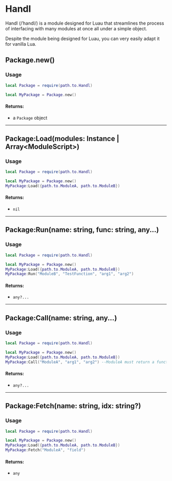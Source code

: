 # Handl
Handl (/ˈhandl/) is a module designed for Luau that streamlines the process of interfacing with many modules at once all under a simple object.

Despite the module being designed for Luau, you can very easily adapt it for vanilla Lua.

## Package.new()
### Usage
```lua
local Package = require(path.to.Handl)

local MyPackage = Package.new()
```
#### Returns:
  - a `Package` object
** **
## Package:Load(modules: Instance | Array\<ModuleScript\>)
### Usage
```lua
local Package = require(path.to.Handl)

local MyPackage = Package.new()
MyPackage:Load({path.to.ModuleA, path.to.ModuleB})
```
#### Returns:
  - `nil`
** **
## Package:Run(name: string, func: string, any...)
### Usage
```lua
local Package = require(path.to.Handl)

local MyPackage = Package.new()
MyPackage:Load({path.to.ModuleA, path.to.ModuleB})
MyPackage:Run("ModuleB", "TestFunction", "arg1", "arg2")
```
#### Returns:
  - `any?...`
** **
## Package:Call(name: string, any...)
### Usage
```lua
local Package = require(path.to.Handl)

local MyPackage = Package.new()
MyPackage:Load({path.to.ModuleA, path.to.ModuleB})
MyPackage:Call("ModuleA", "arg1", "arg2") --ModuleA must return a function for this to work.
```
#### Returns:
  - `any?...`
** **
## Package:Fetch(name: string, idx: string?)
### Usage
```lua
local Package = require(path.to.Handl)

local MyPackage = Package.new()
MyPackage:Load({path.to.ModuleA, path.to.ModuleB})
MyPackage:Fetch("ModuleA", "field")
```
#### Returns:
  - `any`
